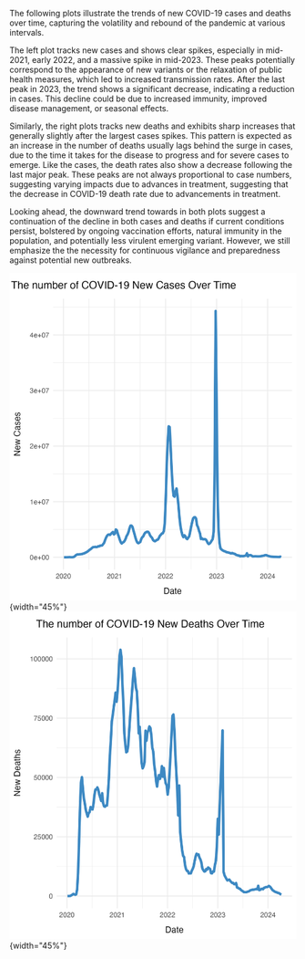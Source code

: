 The following plots illustrate the trends of new COVID-19 cases and deaths over time, capturing the volatility and rebound of the pandemic at various intervals.

The left plot tracks new cases and shows clear spikes, especially in mid-2021, early 2022, and a massive spike in mid-2023. These peaks potentially correspond to the appearance of new variants or the relaxation of public health measures, which led to increased transmission rates. After the last peak in 2023, the trend shows a significant decrease, indicating a reduction in cases. This decline could be due to increased immunity, improved disease management, or seasonal effects.

Similarly, the right plots tracks new deaths and exhibits sharp increases that generally slightly after the largest cases spikes. This pattern is expected as an increase in the number of deaths usually lags behind the surge in cases, due to the time it takes for the disease to progress and for severe cases to emerge. Like the cases, the death rates also show a decrease following the last major peak. These peaks are not always proportional to case numbers, suggesting varying impacts due to advances in treatment, suggesting that the decrease in COVID-19 death rate due to advancements in treatment.

Looking ahead, the downward trend towards in both plots suggest a continuation of the decline in both cases and deaths if current conditions persist, bolstered by ongoing vaccination efforts, natural immunity in the population, and potentially less virulent emerging variant. However, we still emphasize the the necessity for continuous vigilance and preparedness against potential new outbreaks.

<p align="middle">

![The number of COVID-19 New Cases Worldwide Over Time](01_plot-world_new_cases.png){width="45%"} ![The number of COVID-19 New Deaths Worldwide Over Time](02_plot-world_new_deaths.png){width="45%"}

</p>
